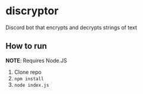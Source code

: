 # discryptor

Discord bot that encrypts and decrypts strings of text

## How to run

**NOTE**: Requires Node.JS

1. Clone repo
2. `npm install`
3. `node index.js`
